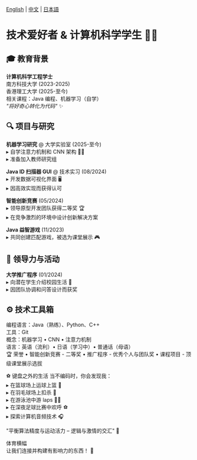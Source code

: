 

[English](README.md) | [中文](README.zh.md) | [日本語](README.jp.md)

# 技术爱好者 & 计算机科学学生 👨‍💻

## 🎓 教育背景  
**计算机科学工程学士**  
南方科技大学 (2023-2025)  
香港理工大学 (2025-至今)  
相关课程：Java 编程、机器学习（自学）  
*"将好奇心转化为代码"* ✨  

## 🔍 项目与研究  
**机器学习研究** @ 大学实验室 (2025-至今)  
▸ 自学注意力机制和 CNN 架构 👨‍🔬  
▸ 准备加入教师研究组  

**Java ID 扫描器 GUI** @ 技术实习 (08/2024)  
▸ 开发数据可视化界面 🖥️  
▸ 因高效实现而获得认可  

**智能创新竞赛** (05/2024)  
▸ 领导原型开发团队获得二等奖 🏆  
▸ 在竞争激烈的环境中设计创新解决方案  

**Java 益智游戏** (11/2023)  
▸ 共同创建匹配游戏，被选为课堂展示 🎮  

## 🌟 领导力与活动  
**大学推广程序** (01/2024)  
▸ 向潜在学生介绍校园生活 🎤  
▸ 因团队协调和问答设计而获奖  

## ⚙️ 技术工具箱  
编程语言：Java（熟练）、Python、C++  
工具：Git  
概念：机器学习 • CNN • 注意力机制  
语言：英语（流利）• 日语（学习中）• 普通话（母语）  
🏆 荣誉
• 智能创新竞赛 - 二等奖
• 推广程序 - 优秀个人与团队奖
• 课程项目 - 顶级课堂展示选拔

⚽️ 键盘之外的生活
当不编码时，你会发现我：  
▸ 在篮球场上运球上篮 🏀  
▸ 在羽毛球场上扣杀 🏸  
▸ 在游泳池中游 laps 🏊‍♂️  
▸ 在深夜足球比赛中欢呼 ⚽️  
▸ 探索计算机音频技术 🎧  
  
"平衡算法精度与运动活力 –
逻辑与激情的交汇" 🌈  

体育横幅  
让我们连接并构建有影响力的东西！ 🤝  
